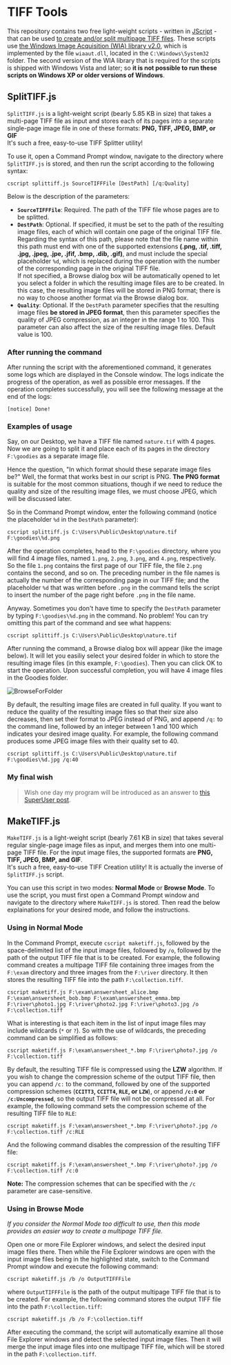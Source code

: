 # TIFF Tools
This repository contains two free light-weight scripts - written in [JScript](http://msdn.microsoft.com/library/hbxc2t98.aspx) - that can be used [to create and/or split multipage TIFF files](https://www.ilovefreesoftware.com/03/windows/image-photo/free-multipage-tiff-creator-to-create-multipage-tif-images.html). These scripts use [the Windows Image Acquisition (WIA) library v2.0](https://learn.microsoft.com/en-us/previous-versions/windows/desktop/wiaaut/-wiaaut-startpage), which is implemented by the file `wiaaut.dll`, located in the `C:\Windows\System32` folder. The second version of the WIA library that is required for the scripts is shipped with Windows Vista and later; so **it is not possible to run these scripts on Windows XP or older versions of Windows**.

## SplitTIFF.js
`SplitTIFF.js` is a light-weight script (bearly 5.85 KB in size) that takes a multi-page TIFF file as input and stores each of its pages into a separate single-page image file in one of these formats: **PNG, TIFF, JPEG, BMP, or GIF**  
It's such a free, easy-to-use TIFF Splitter utility!

To use it, open a Command Prompt window, navigate to the directory where `SplitTIFF.js` is stored, and then run the script  according to the following syntax:

    cscript splittiff.js SourceTIFFFile [DestPath] [/q:Quality]

Below is the description of the parameters:

- **`SourceTIFFFile`**: Required. The path of the TIFF file whose pages are to be splitted.
- **`DestPath`**: Optional. If specified, it must be set to the path of the resulting image files, each of which will contain one page of the original TIFF file. Regarding the syntax of this path, please note that the file name within this path must end with one of the supported extensions **(.png, .tif, .tiff, .jpg, .jpeg, .jpe, .jfif, .bmp, .dib, .gif)**, and must include the special placeholder `%d`, which is replaced during the operation with the number of the corresponding page in the original TIFF file.  
If not specified, a Browse dialog box will be automatically opened to let you select a folder in which the resulting image files are to be created. In this case, the resulting image files will be stored in PNG format; there is no way to choose another format via the Browse dialog box.
- **`Quality`**: Optional. If the `DestPath` parameter specifies that the resulting image files **be stored in JPEG format**, then this parameter specifies the quality of JPEG compression, as an integer in the range 1 to 100. This parameter can also affect the size of the resulting image files. Default value is 100.

### After running the command
After running the script with the aforementioned command, it generates some logs which are displayed in the Console window. The logs indicate the progress of the operation, as well as possible error messages. If the operation completes successfully, you will see the following message at the end of the logs:

    [notice] Done!

### Examples of usage
Say, on our Desktop, we have a TIFF file named `nature.tif` with 4 pages. Now we are going to split it and place each of its pages in the directory `F:\goodies` as a separate image file.

Hence the question, "In which format should these separate image files be?" Well, the format that works best in our script is PNG. **The PNG format** is suitable for the most common situations, though if we need to reduce the quality and size of the resulting image files, we must choose JPEG, which will be discussed later.

So in the Command Prompt window, enter the following command (notice the placeholder `%d` in the `DestPath` parameter):

    cscript splittiff.js C:\Users\Public\Desktop\nature.tif F:\goodies\%d.png

After the operation completes, head to the `F:\goodies` directory, where you will find 4 image files, named `1.png`, `2.png`, `3.png`, and `4.png`, respectively. So the file `1.png` contains the first page of our TIFF file, the file `2.png` contains the second, and so on. The preceding number in the file names is actually the number of the corresponding page in our TIFF file; and the placeholder `%d` that was written before `.png` in the command tells the script to insert the number of the page right before `.png` in the file name.

Anyway. Sometimes you don't have time to specify the `DestPath` parameter by typing `F:\goodies\%d.png` in the command. No problem! You can try omitting this part of the command and see what happens:

    cscript splittiff.js C:\Users\Public\Desktop\nature.tif

After running the command, a Browse dialog box will appear (like the image below). It will let you easiliy select your desired folder in which to store the resulting image files (in this example, `F:\goodies`). Then you can click OK to start the operation. Upon successful completion, you will have 4 image files in the Goodies folder.

![BrowseForFolder](https://user-images.githubusercontent.com/31417320/211037195-93791fe7-be1e-465a-8b8f-9033090c0cb1.jpg)

By default, the resulting image files are created in full quality. If you want to reduce the quality of the resulting image files so that their size also decreases, then set their format to JPEG instead of PNG, and append `/q:` to the command line, followed by an integer between 1 and 100 which indicates your desired image quality. For example, the following command produces some JPEG image files with their quality set to 40.

    cscript splittiff.js C:\Users\Public\Desktop\nature.tif F:\goodies\%d.jpg /q:40

### My final wish
> Wish one day my program will be introduced as an answer to [this SuperUser post](https://superuser.com/questions/44600/how-to-split-a-multipage-tiff-file-on-windows).

## MakeTIFF.js
`MakeTIFF.js` is a light-weight script (bearly 7.61 KB in size) that takes several regular single-page image files as input, and merges them into one multi-page TIFF file. For the input image files, the supported formats are **PNG, TIFF, JPEG, BMP, and GIF**.  
It's such a free, easy-to-use TIFF Creation utility! It is actually the inverse of `SplitTIFF.js` script.

You can use this script in two modes: **Normal Mode** or **Browse Mode**. To use the script, you must first open a Command Prompt window and navigate to the directory where `MakeTIFF.js` is stored. Then read the below explainations for your desired mode, and follow the instructions.

### Using in Normal Mode
In the Command Prompt, execute `cscript maketiff.js`, followed by the space-delimited list of the input image files, followed by `/o`, followed by the path of the output TIFF file that is to be created. For example, the following command creates a multipage TIFF file containing three images from the `F:\exam` directory and three images from the `F:\river` directory. It then stores the resulting TIFF file into the path `F:\collection.tiff`.

    cscript maketiff.js F:\exam\answersheet_alice.bmp F:\exam\answersheet_bob.bmp F:\exam\answersheet_emma.bmp F:\river\photo1.jpg F:\river\photo2.jpg F:\river\photo3.jpg /o F:\collection.tiff

What is interesting is that each item in the list of input image files may include wildcards (`*` or `?`). So with the use of wildcards, the preceding command can be simplified as follows:

    cscript maketiff.js F:\exam\answersheet_*.bmp F:\river\photo?.jpg /o F:\collection.tiff

By default, the resulting TIFF file is compressed using the **LZW** algorithm. If you wish to change the compression scheme of the output TIFF file, then you can append `/c:` to the command, followed by one of the supported compression schemes (**`CCITT3`, `CCITT4`, `RLE`, or `LZW`**), or append **`/c:0` or `/c:Uncompressed`**, so the output TIFF file will not be compressed at all. For example, the following command sets the compression scheme of the resulting TIFF file to `RLE`:

    cscript maketiff.js F:\exam\answersheet_*.bmp F:\river\photo?.jpg /o F:\collection.tiff /c:RLE

And the following command disables the compression of the resulting TIFF file:

    cscript maketiff.js F:\exam\answersheet_*.bmp F:\river\photo?.jpg /o F:\collection.tiff /c:0

**Note:** The compression schemes that can be specified with the `/c` parameter are case-sensitive.

### Using in Browse Mode
*If you consider the Normal Mode too difficult to use, then this mode provides an easier way to create a multipage TIFF file.*

Open one or more File Explorer windows, and select the desired input image files there. Then while the File Explorer windows are open with the input image files being in the highlighted state, switch to the Command Prompt window and execute the following command:

    cscript maketiff.js /b /o OutputTIFFFile

where `OutputTIFFFile` is the path of the output multipage TIFF file that is to be created. For example, the following command stores the output TIFF file into the path `F:\collection.tiff`:

    cscript maketiff.js /b /o F:\collection.tiff

After executing the command, the script will automatically examine all those File Explorer windows and detect the selected input image files. Then it will merge the input image files into one multipage TIFF file, which will be stored in the path `F:\collection.tiff`.
